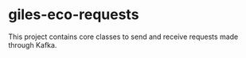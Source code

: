 # giles-eco-requests

This project contains core classes to send and receive requests made through Kafka.
